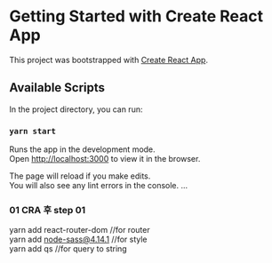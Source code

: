 # Getting Started with Create React App

This project was bootstrapped with [Create React App](https://github.com/facebook/create-react-app).

## Available Scripts

In the project directory, you can run:

### `yarn start`

Runs the app in the development mode.\
Open [http://localhost:3000](http://localhost:3000) to view it in the browser.

The page will reload if you make edits.\
You will also see any lint errors in the console.
...

### 01 CRA 후 step 01 
yarn add react-router-dom   //for router \
yarn add node-sass@4.14.1   //for style\
yarn add qs                 //for query to string

